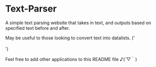 # Text-Parser
A simple text parsing website that takes in text, and outputs based on specified text before and after.

May be useful to those looking to convert text into datalists. ('<option value=" . . . "></option>')

Feel free to add other applications to this README file ♪(´▽｀)
